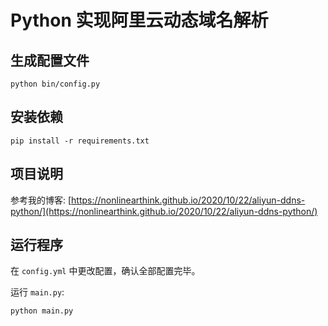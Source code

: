 # Python 实现阿里云动态域名解析

## 生成配置文件

```
python bin/config.py
```

## 安装依赖

```
pip install -r requirements.txt
```

## 项目说明

参考我的博客: [https://nonlinearthink.github.io/2020/10/22/aliyun-ddns-python/](https://nonlinearthink.github.io/2020/10/22/aliyun-ddns-python/)

## 运行程序

在 `config.yml` 中更改配置，确认全部配置完毕。

运行 `main.py`: 

```
python main.py
```
